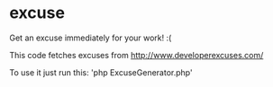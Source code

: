 excuse
======

Get an excuse immediately for your work! :(

This code fetches excuses from http://www.developerexcuses.com/

To use it just run this: 'php ExcuseGenerator.php'
